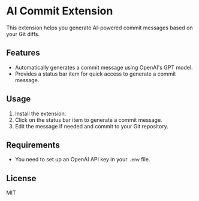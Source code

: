 # AI Commit Extension

This extension helps you generate AI-powered commit messages based on your Git diffs.

## Features

- Automatically generates a commit message using OpenAI's GPT model.
- Provides a status bar item for quick access to generate a commit message.

## Usage

1. Install the extension.
2. Click on the status bar item to generate a commit message.
3. Edit the message if needed and commit to your Git repository.

## Requirements

- You need to set up an OpenAI API key in your `.env` file.

## License

MIT
